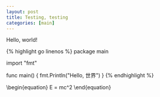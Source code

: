 ```yaml
---
layout: post
title: Testing, testing
categories: [main]
---
```


Hello, world!

{% highlight go linenos %}
package main

import "fmt"

func main() {
    fmt.Println("Hello, 世界")
}
{% endhighlight %}

\begin{equation}
   E = mc^2
\end{equation}